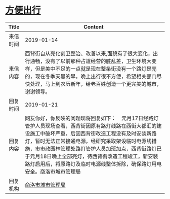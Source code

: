 # <a href="http://www.shangluo.gov.cn/zmhd/ldxxxx.jsp?urltype=leadermail.LeaderMailContentUrl&wbtreeid=1112&leadermailid=5113">方便出行</a>
| Title |                                                                                                  Content                                                                                                  |
|:-----:|-----------------------------------------------------------------------------------------------------------------------------------------------------------------------------------------------------------|
| 来信时间  | 2019-01-14                                                                                                                                                                                                |
| 来信内容  | 西背街自从亮化创卫整治、改善以来,面貌有了很大变化，出行通畅，没有了以前那种占道经营的脏乱差，卫生环境大变样，但是美中不足的一点就是现在整条街没有一个路灯是亮的，现在冬季天黑的早，晚上出行很不方便，希望相关部门尽快处理，马上到农历新年，给老百姓创造一个更完美的城市，谢谢领导。                                                                |
| 回复时间  | 2019-01-21                                                                                                                                                                                                |
| 回复内容  | 网友你好，你反映的问题现将回复如下：    元月17日经路灯管护人员现场查看，西背街因原有路灯线路在西街大都汇的建设施工中破坏严重，后因西背街改造工程没有及时安装新路灯，暂时无法正常接通电源，经研究采取架设临时电源线措施，市市政园林管理处路灯管护人员加班加点，西背街路灯已于元月18日晚上全部亮灯，待西背街改造工程竣工，新安装路灯启用后，将原路灯及临时电源线整体拆除，确保路灯用电安全。商洛市城市管理局 |
| 回复机构  | <a href="../../categories/agencies/商洛市城市管理局.md">商洛市城市管理局</a>                                                                                                                                                |